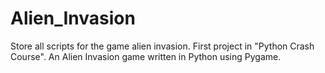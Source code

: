 # Alien_Invasion
Store all scripts for the game alien invasion. 
First project in "Python Crash Course". An Alien Invasion game written in Python using Pygame. 
